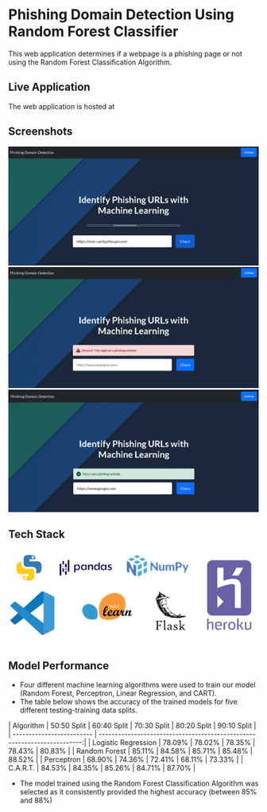 # Phishing Domain Detection Using Random Forest Classifier

This web application determines if a webpage is a phishing page or not using the Random Forest Classification Algorithm. 

## Live Application
The web application is hosted at []()

## Screenshots
![Landing Page](https://github.com/abdulalikhan/Phishing-Domain-Detection/blob/main/1.png?raw=true)
![Detected a Phishing Page](https://github.com/abdulalikhan/Phishing-Domain-Detection/blob/main/2.png?raw=true)
![Detected a Safe Page](https://github.com/abdulalikhan/Phishing-Domain-Detection/blob/main/3.png?raw=true)

## Tech Stack
![Tech Stack](https://github.com/abdulalikhan/Phishing-Domain-Detection/blob/main/stack.png?raw=true)

## Model Performance

- Four different machine learning algorithms were used to train our model (Random Forest, Perceptron, Linear Regression, and CART).
- The table below shows the accuracy of the trained models for five different testing-training data splits.



| Algorithm                 | 50:50 Split  | 60:40 Split  | 70:30 Split  | 80:20 Split  | 90:10 Split  |
| ------------------------- | ------------------------------------------------------------------------:|
| Logistic Regression       | 78.09%       | 78.02%       | 78.35%       | 78.43%       | 80.83%       |
| Random Forest             | 85.11%       | 84.58%       | 85.71%       | 85.48%       | 88.52%       |
| Perceptron                | 68.90%       | 74.36%       | 72.41%       | 68.11%       | 73.33%       |
| C.A.R.T.                  | 84.53%       | 84.35%       | 85.26%       | 84.71%       | 87.70%       |

- The model trained using the Random Forest Classification Algorithm was selected as it consistently provided the highest accuracy (between 85% and 88%)

